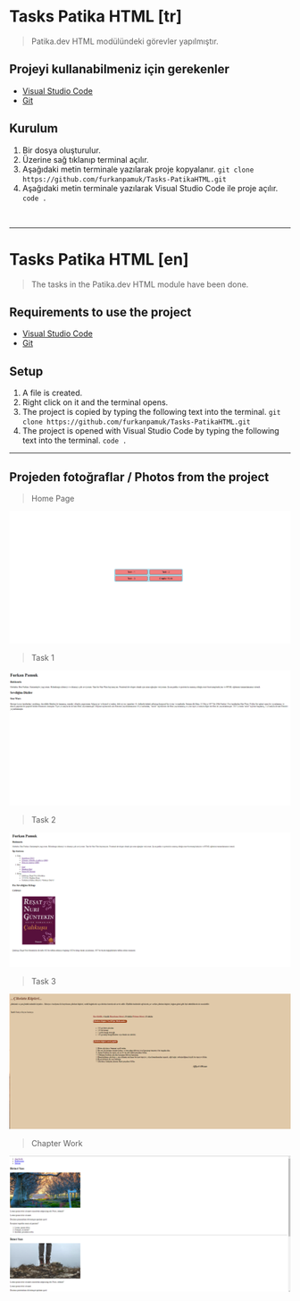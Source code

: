 # Tasks Patika HTML [tr]

 > Patika.dev HTML modülündeki görevler yapılmıştır.

## Projeyi kullanabilmeniz için gerekenler

- [Visual Studio Code](https://code.visualstudio.com/download)
- [Git](https://git-scm.com/downloads)

## Kurulum

1. Bir dosya oluşturulur.
2. Üzerine sağ tıklanıp terminal açılır.
3. Aşağıdaki metin terminale yazılarak proje kopyalanır.
`git clone https://github.com/furkanpamuk/Tasks-PatikaHTML.git` 
4. Aşağıdaki metin terminale yazılarak Visual Studio Code ile proje açılır.  
`code .`
    
<br>
<hr>

# Tasks Patika HTML [en]
> The tasks in the Patika.dev HTML module have been done.

## Requirements to use the project

- [Visual Studio Code](https://code.visualstudio.com/download)
- [Git](https://git-scm.com/downloads)

## Setup

1. A file is created.
2. Right click on it and the terminal opens.
3. The project is copied by typing the following text into the terminal.
    `git clone https://github.com/furkanpamuk/Tasks-PatikaHTML.git`
4. The project is opened with Visual Studio Code by typing the following text into the terminal.
    `code .`

<hr>

## Projeden fotoğraflar / Photos from the project

>Home Page

![photo 1](/projectImages/homePage.png)

>Task 1

![alt text](/projectImages/task-1.png)

>Task 2

![alt text](/projectImages/task-2.png)

>Task 3

![alt text](/projectImages/task-3.png)

>Chapter Work

![alt text](/projectImages/chapterWork.png)
